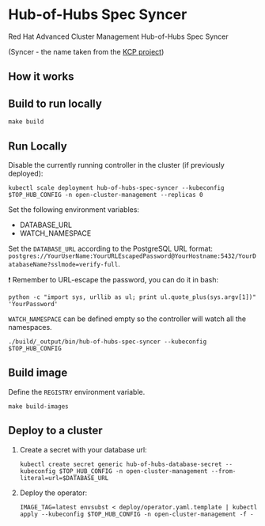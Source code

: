 [comment]: # ( Copyright Contributors to the Open Cluster Management project )

# Hub-of-Hubs Spec Syncer
Red Hat Advanced Cluster Management Hub-of-Hubs Spec Syncer

(Syncer - the name taken from the [KCP project](https://github.com/kcp-dev/kcp/blob/main/contrib/demo/README.md#syncer))

## How it works

## Build to run locally

```
make build
```

## Run Locally

Disable the currently running controller in the cluster (if previously deployed):

```
kubectl scale deployment hub-of-hubs-spec-syncer --kubeconfig $TOP_HUB_CONFIG -n open-cluster-management --replicas 0
```

Set the following environment variables:

* DATABASE_URL
* WATCH_NAMESPACE

Set the `DATABASE_URL` according to the PostgreSQL URL format: `postgres://YourUserName:YourURLEscapedPassword@YourHostname:5432/YourDatabaseName?sslmode=verify-full`.

:exclamation: Remember to URL-escape the password, you can do it in bash:

```
python -c "import sys, urllib as ul; print ul.quote_plus(sys.argv[1])" 'YourPassword'
```

`WATCH_NAMESPACE` can be defined empty so the controller will watch all the namespaces.

```
./build/_output/bin/hub-of-hubs-spec-syncer --kubeconfig $TOP_HUB_CONFIG
```

## Build image

Define the `REGISTRY` environment variable.

```
make build-images
```

## Deploy to a cluster

1.  Create a secret with your database url:

    ```
    kubectl create secret generic hub-of-hubs-database-secret --kubeconfig $TOP_HUB_CONFIG -n open-cluster-management --from-literal=url=$DATABASE_URL
    ```

1.  Deploy the operator:

    ```
    IMAGE_TAG=latest envsubst < deploy/operator.yaml.template | kubectl apply --kubeconfig $TOP_HUB_CONFIG -n open-cluster-management -f -
    ```
